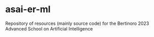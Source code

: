 # asai-er-ml
Repository of resources (mainly source code) for the Bertinoro 2023 Advanced School on Artificial Intelligence
